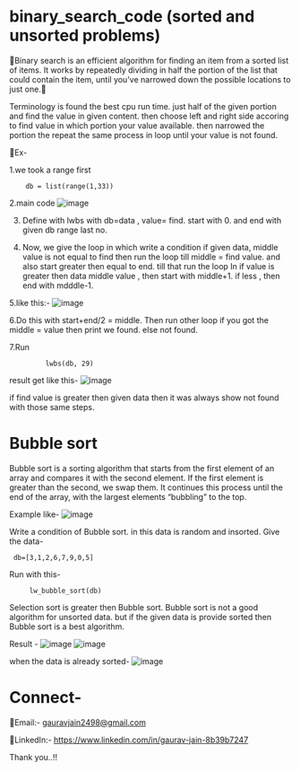 # binary_search_code (sorted and unsorted problems)

🌟Binary search is an efficient algorithm for finding an item from a sorted list of items. It works by repeatedly dividing in half the portion of the list that could contain the item, until you've narrowed down the possible locations to just one.🌟

Terminology is found the best cpu run time. just half of the given portion and find the value in given content. then choose left and right side accoring to find value in which portion your value available. then narrowed the portion the repeat the same process in loop until your value is not found.

💢Ex-

1.we took a range first

        db = list(range(1,33))             
2.main code
![image](https://github.com/GAURAVJAIN2498/binary_search_code/assets/136182348/187f79b5-144b-4e7b-a107-f169cc02f6f2)

3. Define with lwbs with db=data , value= find. start with 0. and end with given db range last no.

4. Now, we give the loop in which write a condition if given data, middle value is not equal to find then run the loop till middle = find value. and also start greater then equal to end. till that run the loop
In if value is greater then data middle value , then start with middle+1. if less , then end with mdddle-1.

5.like this:-
![image](https://github.com/GAURAVJAIN2498/binary_search_code/assets/136182348/2cadcae2-6dc0-450e-87a7-e464465b0720)

6.Do this with start+end/2 = middle. Then run other loop if you got the middle = value then print we found. else not found.

7.Run

             lwbs(db, 29)
             
result get like this- 
![image](https://github.com/GAURAVJAIN2498/binary_search_code/assets/136182348/2d9c3349-6cc9-4897-b0a5-480783a0a8f0)


if find value is greater then given data then it was always show not found with those same steps.

# Bubble sort

Bubble sort is a sorting algorithm that starts from the first element of an array and compares it with the second element. If the first element is greater than the second, we swap them. It continues this process until the end of the array, with the largest elements “bubbling” to the top.

Example like- ![image](https://github.com/GAURAVJAIN2498/binary_search_code/assets/136182348/fabae948-c9bf-4608-b5e2-b0bf1415335b)

Write a condition of Bubble sort. in this data is random and insorted.
 Give the data-
 
     db=[3,1,2,6,7,9,0,5]

Run with this-
        
         lw_bubble_sort(db)

Selection sort is greater then Bubble sort.
Bubble sort is not a good algorithm for unsorted data. but if the given data is provide sorted then Bubble sort is a best algorithm.

Result -
![image](https://github.com/GAURAVJAIN2498/binary_search_code/assets/136182348/f707ef89-a8c7-47e3-bef2-6eb0f3e7ae5e)
![image](https://github.com/GAURAVJAIN2498/binary_search_code/assets/136182348/d0bdb8d2-9068-427f-8c3c-c8946f714f86)

when the data is already sorted-
![image](https://github.com/GAURAVJAIN2498/binary_search_code/assets/136182348/ea7450a9-6826-4aa9-9c0d-c655ec10b721)



# Connect-

📩Email:- gauravjain2498@gmail.com

🧷LinkedIn:- https://www.linkedin.com/in/gaurav-jain-8b39b7247

Thank you..!!


